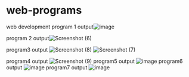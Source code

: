 # web-programs
web development
program 1 output![image](https://github.com/Pratiksha2002/web-programs/assets/136680645/b2e7bd40-7cb0-4a3f-b7f7-079835ec4155)

program 2 output![Screenshot (6)](https://github.com/Pratiksha2002/web-programs/assets/136680645/90419a2f-c3f0-4ab8-9bc3-b5c84a1dee6e)

program3 output
![Screenshot (8)](https://github.com/Pratiksha2002/web-programs/assets/136680645/0590e4ef-1028-48d9-8607-f0f4d8a0b1e2)
![Screenshot (7)](https://github.com/Pratiksha2002/web-programs/assets/136680645/f13a7750-93f7-4c1d-9283-239045ffb108)

program4 output
![Screenshot (9)](https://github.com/Pratiksha2002/web-programs/assets/136680645/4279c387-4a9c-48ae-865f-c664bd8569f7)
program5 output
![image](https://github.com/Pratiksha2002/web-programs/assets/136680645/06bb31cb-7736-46a9-aa78-40cfcf091934)
program6 output
![image](https://github.com/Pratiksha2002/web-programs/assets/136680645/ea8ff365-0978-4f81-9845-80b8d298ef10)
program7 output
![image](https://github.com/Pratiksha2002/web-programs/assets/136680645/a69d3ddb-8964-4008-a6b5-52ac49fca52b)





